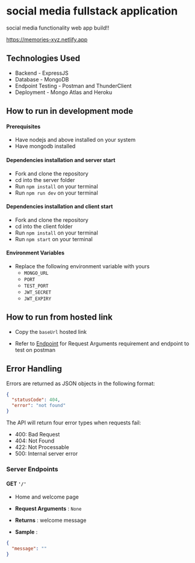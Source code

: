 ﻿# social media fullstack application

social media functionality web app build!!

https://memories-xyz.netlify.app

## Technologies Used

- Backend - ExpressJS
- Database - MongoDB
- Endpoint Testing - Postman and ThunderClient
- Deployment - Mongo Atlas and Heroku

## How to run in development mode

#### Prerequisites

- Have nodejs and above installed on your system
- Have mongodb installed

#### Dependencies installation and server start

- Fork and clone the repository
- cd into the server folder
- Run `npm install` on your terminal
- Run `npm run dev` on your terminal

#### Dependencies installation and client start

- Fork and clone the repository
- cd into the client folder
- Run `npm install` on your terminal
- Run `npm start` on your terminal

#### Environment Variables

- Replace the following environment variable with yours
  - `MONGO_URL`
  - `PORT`
  - `TEST_PORT`
  - `JWT_SECRET`
  - `JWT_EXPIRY`

## How to run from hosted link

- Copy the `baseUrl` hosted link []()

- Refer to [Endpoint](#endpoints) for Request Arguments requirement and endpoint to test on postman

## Error Handling

Errors are returned as JSON objects in the following format:

```json
{
  "statusCode": 404,
  "error": "not found"
}
```

The API will return four error types when requests fail:

- 400: Bad Request
- 404: Not Found
- 422: Not Processable
- 500: Internal server error

### Server Endpoints

#### GET `'/'`

- Home and welcome page

- **Request Arguments** : `None`

- **Returns** : welcome message

- **Sample** :

```json
{
  "message": ""
}
```
